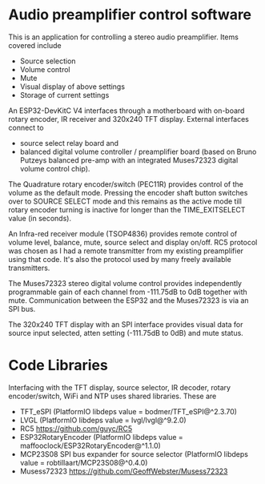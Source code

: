 Audio preamplifier control software
===================================

This is an application for controlling a stereo audio preamplifier. Items covered include
*  Source selection
*  Volume control
*  Mute
*  Visual display of above settings
*  Storage of current settings

An ESP32-DevKitC V4 interfaces through a motherboard with on-board rotary encoder, IR receiver and 320x240 TFT display. 
External interfaces connect to
*   source select relay board and
*   balanced digital volume controller / preamplifier board (based on Bruno Putzeys balanced pre-amp with an integrated Muses72323 digital volume control chip).

The Quadrature rotary encoder/switch (PEC11R) provides control of the volume as the default mode. Pressing the encoder shaft button switches over to SOURCE SELECT mode and this remains as the active mode till rotary encoder turning is inactive for longer than the TIME_EXITSELECT value (in seconds).

An Infra-red receiver module (TSOP4836) provides remote control of volume level, balance, mute, source select and display on/off. RC5 protocol was chosen as I had a remote transmitter from my existing preamplifier using that code. It's also the protocol used by many freely available transmitters.

The Muses72323 stereo digital volume control provides independently programmable gain of each channel from -111.75dB to 0dB together with mute. Communication between the ESP32 and the Muses72323 is via an SPI bus.

The 320x240 TFT display with an SPI interface provides visual data for source input selected, atten setting (-111.75dB to 0dB) and mute status.

Code Libraries
=================
Interfacing with the TFT display, source selector, IR decoder, rotary encoder/switch, WiFi and NTP uses shared libraries. These are
* TFT_eSPI              (PlatformIO libdeps value = bodmer/TFT_eSPI@^2.3.70)
* LVGL                  (PlatformIO libdeps value = lvgl/lvgl@^9.2.0)
* RC5                   https://github.com/guyc/RC5
* ESP32RotaryEncoder    (PlatformIO libdeps value = maffooclock/ESP32RotaryEncoder@^1.1.0)
* MCP23S08 SPI bus expander for source selector (PlatformIO libdeps value = robtillaart/MCP23S08@^0.4.0)
* Musess72323            https://github.com/GeoffWebster/Musess72323
